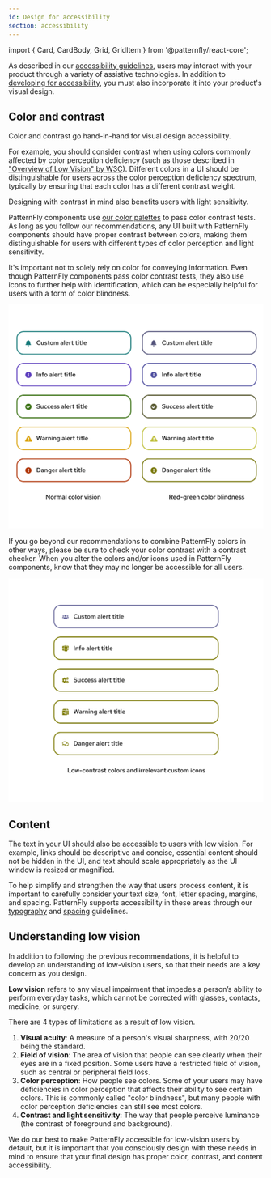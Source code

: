 ```yaml
---
id: Design for accessibility
section: accessibility
---
```


import { Card, CardBody, Grid, GridItem } from '@patternfly/react-core';

As described in our [accessibility guidelines](/accessibility/about-accessibility), users may interact with your product through a variety of assistive technologies. In addition to [developing for accessibility](/accessibility/accessibility-development), you must also incorporate it into your product's visual design. 

## Color and contrast

Color and contrast go hand-in-hand for visual design accessibility. 

For example, you should consider contrast when using colors commonly affected by color perception deficiency (such as those described in ["Overview of Low Vision" by W3C](https://www.w3.org/WAI/GL/low-vision-a11y-tf/wiki/Overview_of_Low_Vision#Color_Perception)). Different colors in a UI should be distinguishable for users across the color perception deficiency spectrum, typically by ensuring that each color has a different contrast weight. 

Designing with contrast in mind also benefits users with light sensitivity.

PatternFly components use [our color palettes](/foundations-and-styles/colors) to pass color contrast tests. As long as you follow our recommendations, any UI built with PatternFly components should have proper contrast between colors, making them distinguishable for users with different types of color perception and light sensitivity. 

It's important not to solely rely on color for conveying information. Even though PatternFly components pass color contrast tests, they also use icons to further help with identification, which can be especially helpful for users with a form of color blindness.

<img src="./ally-color-example.png" alt="Two sets of alert components being compared, one displayed as normal and the other displayed with red-green color blindness emulated." width="600px"/>

If you go beyond our recommendations to combine PatternFly colors in other ways, please be sure to check your color contrast with a contrast checker. When you alter the colors and/or icons used in PatternFly components, know that they may no longer be accessible for all users. 

<img src="./ally-contrast-example.png" alt="A set of alert components displayed with red-green color blindness emulated. These alert components are not clear or distinguishable, because they use poor color contrast and irrelevant icons." width="600px" />

## Content 

The text in your UI should also be accessible to users with low vision. For example, links should be descriptive and concise, essential content should not be hidden in the UI, and text should scale appropriately as the UI window is resized or magnified. 

To help simplify and strengthen the way that users process content, it is important to carefully consider your text size, font, letter spacing, margins, and spacing. PatternFly supports accessibility in these areas through our [typography](/foundations-and-styles/typography) and [spacing](/foundations-and-styles/spacers) guidelines.

## Understanding low vision 

In addition to following the previous recommendations, it is helpful to develop an understanding of low-vision users, so that their needs are a key concern as you design.

**Low vision** refers to any visual impairment that impedes a person’s ability to perform everyday tasks, which cannot be corrected with glasses, contacts, medicine, or surgery. 

There are 4 types of limitations as a result of low vision.

1. **Visual acuity**: A measure of a person's visual sharpness, with 20/20 being the standard.
1. **Field of vision**: The area of vision that people can see clearly when their eyes are in a fixed position. Some users have a restricted field of vision, such as central or peripheral field loss.
1. **Color perception**: How people see colors. Some of your users may have deficiencies in color perception that affects their ability to see certain colors. This is commonly called "color blindness", but many people with color perception deficiencies can still see most colors. 
1. **Contrast and light sensitivity**: The way that people perceive luminance (the contrast of foreground and background). 

We do our best to make PatternFly accessible for low-vision users by default, but it is important that you consciously design with these needs in mind to ensure that your final design has proper color, contrast, and content accessibility.
